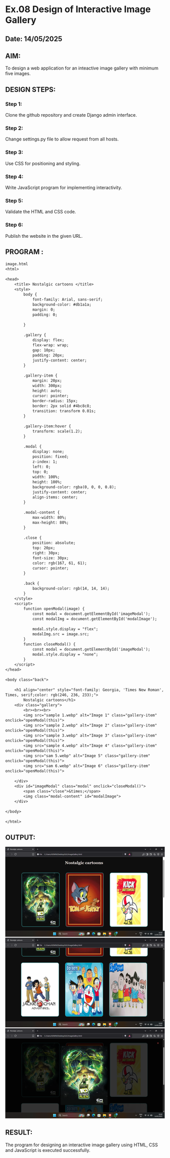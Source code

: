 # Ex.08 Design of Interactive Image Gallery
## Date: 14/05/2025

## AIM:
To design a web application for an inteactive image gallery with minimum five images.

## DESIGN STEPS:

### Step 1:
Clone the github repository and create Django admin interface.

### Step 2:
Change settings.py file to allow request from all hosts.

### Step 3:
Use CSS for positioning and styling.

### Step 4:
Write JavaScript program for implementing interactivity.

### Step 5:
Validate the HTML and CSS code.

### Step 6:
Publish the website in the given URL.

## PROGRAM :
```
image.html
<html>

<head>
    <title> Nostalgic cartoons </title>
    <style>
        body {
            font-family: Arial, sans-serif;
            background-color: #db1a1a;
            margin: 0;
            padding: 0;

        }

        .gallery {
            display: flex;
            flex-wrap: wrap;
            gap: 10px;
            padding: 20px;
            justify-content: center;
        }

        .gallery-item {
            margin: 20px;
            width: 300px;
            height: auto;
            cursor: pointer;
            border-radius: 15px;
            border: 2px solid #4bc8c8;
            transition: transform 0.01s;
        }

        .gallery-item:hover {
            transform: scale(1.2);
        }

        .modal {
            display: none;
            position: fixed;
            z-index: 1;
            left: 0;
            top: 0;
            width: 100%;
            height: 100%;
            background-color: rgba(0, 0, 0, 0.8);
            justify-content: center;
            align-items: center;
        }

        .modal-content {
            max-width: 80%;
            max-height: 80%;
        }

        .close {
            position: absolute;
            top: 20px;
            right: 30px;
            font-size: 30px;
            color: rgb(167, 61, 61);
            cursor: pointer;
        }

        .back {
            background-color: rgb(14, 14, 14);
        }
    </style>
    <script>
        function openModal(image) {
            const modal = document.getElementById('imageModal');
            const modalImg = document.getElementById('modalImage');

            modal.style.display = "flex";
            modalImg.src = image.src;
        }
        function closeModal() {
            const modal = document.getElementById('imageModal');
            modal.style.display = "none";
        }
    </script>
</head>

<body class="back">

    <h1 align="center" style="font-family: Georgia, 'Times New Roman', Times, serif;color: rgb(246, 236, 233);">
        Nostalgic cartoons</h1>
    <div class="gallery">
        <br><br><br>
        <img src="sample 1.webp" alt="Image 1" class="gallery-item" onclick="openModal(this)">
        <img src="sample 2.webp" alt="Image 2" class="gallery-item" onclick="openModal(this)">
        <img src="sample 3.webp" alt="Image 3" class="gallery-item" onclick="openModal(this)">
        <img src="sample 4.webp" alt="Image 4" class="gallery-item" onclick="openModal(this)">
        <img src="sam 5.webp" alt="Image 5" class="gallery-item" onclick="openModal(this)">
        <img src="sam 6.webp" alt="Image 6" class="gallery-item" onclick="openModal(this)">
        
    </div>
    <div id="imageModal" class="modal" onclick="closeModal()">
        <span class="close">&times;</span>
        <img class="modal-content" id="modalImage">
    </div>

</body>

</html>
```

## OUTPUT:
![alt text](<Screenshot 2025-05-14 184000.png>)
![alt text](<Screenshot 2025-05-14 184038.png>)
![alt text](<Screenshot 2025-05-14 184051.png>)
## RESULT:
The program for designing an interactive image gallery using HTML, CSS and JavaScript is executed successfully.
